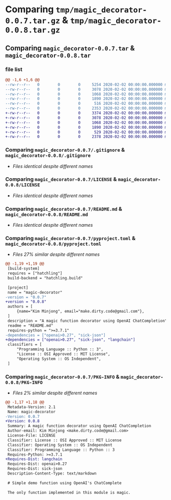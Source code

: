 # Comparing `tmp/magic_decorator-0.0.7.tar.gz` & `tmp/magic_decorator-0.0.8.tar.gz`

## Comparing `magic_decorator-0.0.7.tar` & `magic_decorator-0.0.8.tar`

### file list

```diff
@@ -1,6 +1,6 @@
--rw-r--r--   0        0        0     5254 2020-02-02 00:00:00.000000 magic_decorator-0.0.7/magic_decorator.py
--rw-r--r--   0        0        0     3078 2020-02-02 00:00:00.000000 magic_decorator-0.0.7/.gitignore
--rw-r--r--   0        0        0     1068 2020-02-02 00:00:00.000000 magic_decorator-0.0.7/LICENSE
--rw-r--r--   0        0        0     1890 2020-02-02 00:00:00.000000 magic_decorator-0.0.7/README.md
--rw-r--r--   0        0        0      516 2020-02-02 00:00:00.000000 magic_decorator-0.0.7/pyproject.toml
--rw-r--r--   0        0        0     2353 2020-02-02 00:00:00.000000 magic_decorator-0.0.7/PKG-INFO
+-rw-r--r--   0        0        0     3374 2020-02-02 00:00:00.000000 magic_decorator-0.0.8/magic_decorator.py
+-rw-r--r--   0        0        0     3078 2020-02-02 00:00:00.000000 magic_decorator-0.0.8/.gitignore
+-rw-r--r--   0        0        0     1068 2020-02-02 00:00:00.000000 magic_decorator-0.0.8/LICENSE
+-rw-r--r--   0        0        0     1890 2020-02-02 00:00:00.000000 magic_decorator-0.0.8/README.md
+-rw-r--r--   0        0        0      529 2020-02-02 00:00:00.000000 magic_decorator-0.0.8/pyproject.toml
+-rw-r--r--   0        0        0     2378 2020-02-02 00:00:00.000000 magic_decorator-0.0.8/PKG-INFO
```

### Comparing `magic_decorator-0.0.7/.gitignore` & `magic_decorator-0.0.8/.gitignore`

 * *Files identical despite different names*

### Comparing `magic_decorator-0.0.7/LICENSE` & `magic_decorator-0.0.8/LICENSE`

 * *Files identical despite different names*

### Comparing `magic_decorator-0.0.7/README.md` & `magic_decorator-0.0.8/README.md`

 * *Files identical despite different names*

### Comparing `magic_decorator-0.0.7/pyproject.toml` & `magic_decorator-0.0.8/pyproject.toml`

 * *Files 27% similar despite different names*

```diff
@@ -1,19 +1,19 @@
 [build-system]
 requires = ["hatchling"]
 build-backend = "hatchling.build"
 
 [project]
 name = "magic-decorator"
-version = "0.0.7"
+version = "0.0.8"
 authors = [
     {name="Kim Minjong", email="make.dirty.code@gmail.com"},
 ]
 description = "A magic function decorator using OpenAI ChatCompletion"
 readme = "README.md"
 requires-python = ">=3.7.1"
-dependencies = ["openai>0.27", "sick-json"]
+dependencies = ["openai>0.27", "sick-json", "langchain"]
 classifiers = [
     "Programming Language :: Python :: 3",
     "License :: OSI Approved :: MIT License",
     "Operating System :: OS Independent",
 ]
```

### Comparing `magic_decorator-0.0.7/PKG-INFO` & `magic_decorator-0.0.8/PKG-INFO`

 * *Files 2% similar despite different names*

```diff
@@ -1,17 +1,18 @@
 Metadata-Version: 2.1
 Name: magic-decorator
-Version: 0.0.7
+Version: 0.0.8
 Summary: A magic function decorator using OpenAI ChatCompletion
 Author-email: Kim Minjong <make.dirty.code@gmail.com>
 License-File: LICENSE
 Classifier: License :: OSI Approved :: MIT License
 Classifier: Operating System :: OS Independent
 Classifier: Programming Language :: Python :: 3
 Requires-Python: >=3.7.1
+Requires-Dist: langchain
 Requires-Dist: openai>0.27
 Requires-Dist: sick-json
 Description-Content-Type: text/markdown
 
 # Simple demo function using OpenAI's ChatComplete
 
 The only function implemented in this module is magic.
```

